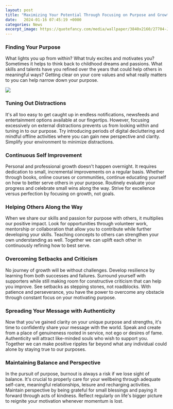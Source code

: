 ```yaml
---
layout: post
title: "Maximizing Your Potential Through Focusing on Purpose and Growth"
date:   2024-01-16 07:45:19 +0000
categories: News
excerpt_image: https://quotefancy.com/media/wallpaper/3840x2160/27704-John-C-Maxwell-Quote-Success-is-knowing-your-purpose-in-life.jpg
---
```

### Finding Your Purpose  

What lights you up from within? What truly excites and motivates you? Sometimes it helps to think back to childhood dreams and passions. What skills and talents have you refined over the years that could help others in meaningful ways? Getting clear on your core values and what really matters to you can help narrow down your purpose.   


![](https://quotefancy.com/media/wallpaper/3840x2160/27704-John-C-Maxwell-Quote-Success-is-knowing-your-purpose-in-life.jpg)
### Tuning Out Distractions 

It's all too easy to get caught up in endless notifications, newsfeeds and entertainment options available at our fingertips. However, focusing excessively on external distractions prevents us from looking within and tuning in to our purpose. Try introducing periods of digital decluttering and mindful offline activities where you can gain new perspective and clarity. Simplify your environment to minimize distractions.  

### Continuous Self Improvement

Personal and professional growth doesn't happen overnight. It requires dedication to small, incremental improvements on a regular basis. Whether through books, online courses or communities, continue educating yourself on how to better serve others in your purpose. Routinely evaluate your progress and celebrate small wins along the way. Strive for excellence versus perfection by focusing on growth, not goals. 

### Helping Others Along the Way

When we share our skills and passion for purpose with others, it multiplies our positive impact. Look for opportunities through volunteer work, mentorship or collaboration that allow you to contribute while further developing your skills. Teaching concepts to others can strengthen your own understanding as well. Together we can uplift each other in continuously refining how to best serve.

### Overcoming Setbacks and Criticism   

No journey of growth will be without challenges. Develop resilience by learning from both successes and failures. Surround yourself with supporters while still making room for constructive criticism that can help you improve. See setbacks as stepping stones, not roadblocks. With patience and perseverance, you have the power to overcome any obstacle through constant focus on your motivating purpose.

### Spreading Your Message with Authenticity

Now that you've gained clarity on your unique purpose and strengths, it's time to confidently share your message with the world. Speak and create from a place of genuineness rooted in service, not ego or desires of fame. Authenticity will attract like-minded souls who wish to support you. Together we can make positive ripples far beyond what any individual could alone by staying true to our purposes.

### Maintaining Balance and Perspective 

In the pursuit of purpose, burnout is always a risk if we lose sight of balance. It's crucial to properly care for your wellbeing through adequate self-care, meaningful relationships, leisure and recharging activities. Maintain perspective by being grateful for small blessings and paying it forward through acts of kindness. Reflect regularly on life's bigger picture to reignite your motivation whenever momentum is lost.